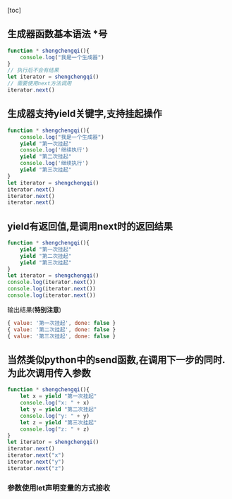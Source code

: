 [toc]

## 生成器函数基本语法 *号

```javascript
function * shengchengqi(){
    console.log("我是一个生成器")
}
// 执行后不会有结果
let iterator = shengchengqi()
// 需要使用next方法调用
iterator.next()
```



## 生成器支持yield关键字,支持挂起操作

```javascript
function * shengchengqi(){
    console.log("我是一个生成器")
    yield "第一次挂起"
    console.log('继续执行')
    yield "第二次挂起"
    console.log('继续执行')
    yield "第三次挂起"
}
let iterator = shengchengqi()
iterator.next()
iterator.next()
iterator.next()
```



## yield有返回值,是调用next时的返回结果

```javascript
function * shengchengqi(){
    yield "第一次挂起"
    yield "第二次挂起"
    yield "第三次挂起"
}
let iterator = shengchengqi()
console.log(iterator.next())
console.log(iterator.next())
console.log(iterator.next())
```

输出结果(**特别注意**)

```javascript
{ value: '第一次挂起', done: false }
{ value: '第二次挂起', done: false }
{ value: '第三次挂起', done: false }
```



## 当然类似python中的send函数,在调用下一步的同时.为此次调用传入参数

```javascript
function * shengchengqi(){
    let x = yield "第一次挂起"
    console.log("x: " + x)
    let y = yield "第二次挂起"
    console.log("y: " + y)
    let z = yield "第三次挂起"
    console.log("z: " + z)
}
let iterator = shengchengqi()
iterator.next()
iterator.next("x")
iterator.next("y")
iterator.next("z")
```

### 参数使用let声明变量的方式接收